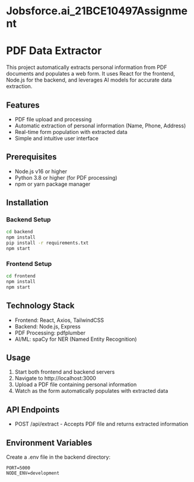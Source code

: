 # Jobsforce.ai_21BCE10497Assignment

# PDF Data Extractor

This project automatically extracts personal information from PDF documents and populates a web form. It uses React for the frontend, Node.js for the backend, and leverages AI models for accurate data extraction.

## Features
- PDF file upload and processing
- Automatic extraction of personal information (Name, Phone, Address)
- Real-time form population with extracted data
- Simple and intuitive user interface

## Prerequisites
- Node.js v16 or higher
- Python 3.8 or higher (for PDF processing)
- npm or yarn package manager

## Installation

### Backend Setup
```bash
cd backend
npm install
pip install -r requirements.txt
npm start
```

### Frontend Setup
```bash
cd frontend
npm install
npm start
```

## Technology Stack
- Frontend: React, Axios, TailwindCSS
- Backend: Node.js, Express
- PDF Processing: pdfplumber
- AI/ML: spaCy for NER (Named Entity Recognition)

## Usage
1. Start both frontend and backend servers
2. Navigate to http://localhost:3000
3. Upload a PDF file containing personal information
4. Watch as the form automatically populates with extracted data

## API Endpoints
- POST /api/extract - Accepts PDF file and returns extracted information

## Environment Variables
Create a .env file in the backend directory:
```
PORT=5000
NODE_ENV=development
```
